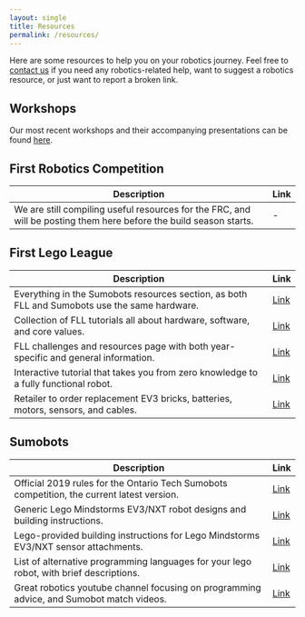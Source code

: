 ```yaml
---
layout: single
title: Resources
permalink: /resources/
---
```


Here are some resources to help you on your robotics journey. Feel free to [contact us](https://roboticsmgci.github.io/contact/) if you need any robotics-related help, want to suggest a robotics resource, or just want to report a broken link.

## Workshops

Our most recent workshops and their accompanying presentations can be found [here](https://docs.google.com/spreadsheets/d/1Tpr3lpUMrtuQ8yURY3n5JeD2UYIrc-Uiu4cAJOTxVl8/edit).

## First Robotics Competition

| Description                                                                                                        | Link |
| ------------------------------------------------------------------------------------------------------------------ | ---- |
| We are still compiling useful resources for the FRC, and will be posting them here before the build season starts. | -    |

## First Lego League

| Description                                                                                   | Link                                                                                                                   |
| --------------------------------------------------------------------------------------------- | ---------------------------------------------------------------------------------------------------------------------- |
| Everything in the Sumobots resources section, as both FLL and Sumobots use the same hardware. | [Link](https://roboticsmgci.github.io/resources/)                                                                      |
| Collection of FLL tutorials all about hardware, software, and core values.                    | [Link](https://flltutorials.com/en/)                                                                                   |
| FLL challenges and resources page with both year-specific and general information.            | [Link](https://www.firstinspires.org/resource-library/fll/challenge/challenge-and-resources)                           |
| Interactive tutorial that takes you from zero knowledge to a fully functional robot.          | [Link](https://www.sos.wa.gov/_assets/library/libraries/projects/youthservices/legomindstormsev3programmingbasics.pdf) |
| Retailer to order replacement EV3 bricks, batteries, motors, sensors, and cables.             | [Link](https://www.bricklink.com/catalogList.asp?catType=S&catString=59.800)                                           |

## Sumobots

| Description                                                                                | Link                                                                                                                                                    |
| ------------------------------------------------------------------------------------------ | ------------------------------------------------------------------------------------------------------------------------------------------------------- |
| Official 2019 rules for the Ontario Tech Sumobots competition, the current latest version. | [Link](https://shared.ontariotechu.ca/shared/faculty/feas/engineering-outreach/robotics-competition/2019-ontario-tech-u-robotics-competition-rules.pdf) |
| Generic Lego Mindstorms EV3/NXT robot designs and building instructions.                   | [Link](https://ev3lessons.com/en/RobotDesigns.html)                                                                                                     |
| Lego-provided building instructions for Lego Mindstorms EV3/NXT sensor attachments.        | [Link](https://education.lego.com/en-us/product-resources/mindstorms-ev3/downloads/building-instructions)                                               |
| List of alternative programming languages for your lego robot, with brief descriptions.    | [Link](http://www.legoengineering.com/alternative-programming-languages/)                                                                               |
| Great robotics youtube channel focusing on programming advice, and Sumobot match videos.   | [Link](https://www.youtube.com/channel/UCvuw_UluXNRPKhqK5GU8SrQ)                                                                                        |
